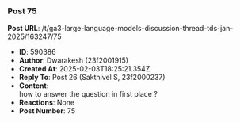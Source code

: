 ### Post 75
**Post URL**: /t/ga3-large-language-models-discussion-thread-tds-jan-2025/163247/75
- **ID**: 590386
- **Author**: Dwarakesh (23f2001915)
- **Created At**: 2025-02-03T18:25:21.354Z
- **Reply To**: Post 26 (Sakthivel S, 23f2000237)
- **Content**:  
  how to answer the question in first place ?
- **Reactions**: None
- **Post Number**: 75


